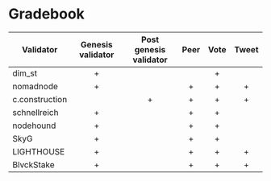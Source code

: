 # Gradebook

| Validator      | Genesis validator | Post genesis validator  | Peer | Vote | Tweet |
|----------------|:-----------------:|:-----------------------:|:----:|:----:|:-----:|
| dim_st         |         +         |                         |      |  +   |       |
| nomadnode      |         +         |                         |  +   |  +   |   +   |
| c.construction |                   |            +            |  +   |  +   |   +   |
| schnellreich   |         +         |                         |  +   |  +   |       |
| nodehound      |         +         |                         |  +   |  +   |       |
| SkyG           |         +         |                         |  +   |  +   |       |
| LIGHTHOUSE     |         +         |                         |  +   |  +   |   +   |
| BlvckStake     |         +         |                         |  +   |  +   |   +   |
